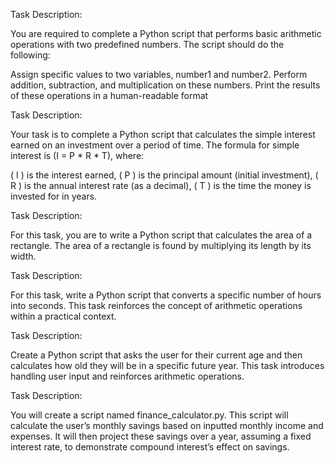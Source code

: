 Task Description:

You are required to complete a Python script that performs basic arithmetic operations with two predefined numbers. The script should do the following:

Assign specific values to two variables, number1 and number2.
Perform addition, subtraction, and multiplication on these numbers.
Print the results of these operations in a human-readable format


Task Description:

Your task is to complete a Python script that calculates the simple interest earned on an investment over a period of time. The formula for simple interest is (I = P * R * T), where:

( I ) is the interest earned,
( P ) is the principal amount (initial investment),
( R ) is the annual interest rate (as a decimal),
( T ) is the time the money is invested for in years.


Task Description:

For this task, you are to write a Python script that calculates the area of a rectangle. The area of a rectangle is found by multiplying its length by its width.


Task Description:

For this task, write a Python script that converts a specific number of hours into seconds. This task reinforces the concept of arithmetic operations within a practical context.



Task Description:

Create a Python script that asks the user for their current age and then calculates how old they will be in a specific future year. This task introduces handling user input and reinforces arithmetic operations.



Task Description:

You will create a script named finance_calculator.py. This script will calculate the user’s monthly savings based on inputted monthly income and expenses. It will then project these savings over a year, assuming a fixed interest rate, to demonstrate compound interest’s effect on savings.
